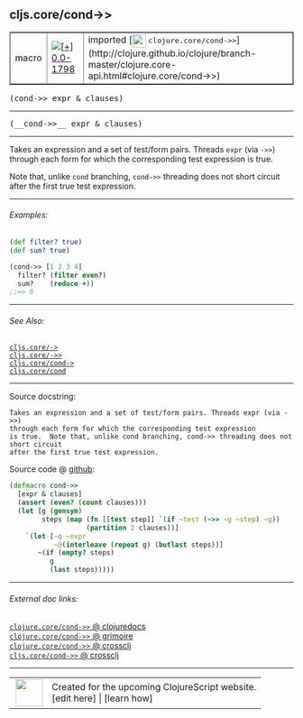 ## cljs.core/cond->>



 <table border="1">
<tr>
<td>macro</td>
<td><a href="https://github.com/cljsinfo/cljs-api-docs/tree/0.0-1798"><img valign="middle" alt="[+] 0.0-1798" title="Added in 0.0-1798" src="https://img.shields.io/badge/+-0.0--1798-lightgrey.svg"></a> </td>
<td>
imported [<img height="24px" valign="middle" src="http://i.imgur.com/1GjPKvB.png"> <samp>clojure.core/cond->></samp>](http://clojure.github.io/clojure/branch-master/clojure.core-api.html#clojure.core/cond->>)
</td>
</tr>
</table>

<samp>(cond->> expr & clauses)</samp><br>

---

 <samp>
(__cond->>__ expr & clauses)<br>
</samp>

---

Takes an expression and a set of test/form pairs. Threads `expr` (via `->>`)
through each form for which the corresponding test expression is true.

Note that, unlike `cond` branching, `cond->>` threading does not short circuit
after the first true test expression.



---

###### Examples:

```clj
(def filter? true)
(def sum? true)

(cond->> [1 2 3 4]
  filter? (filter even?)
  sum?    (reduce +))
;;=> 6
```



---

###### See Also:

[`cljs.core/->`](../cljs.core/-GT.md)<br>
[`cljs.core/->>`](../cljs.core/-GTGT.md)<br>
[`cljs.core/cond->`](../cljs.core/cond-GT.md)<br>
[`cljs.core/cond`](../cljs.core/cond.md)<br>

---


Source docstring:

```
Takes an expression and a set of test/form pairs. Threads expr (via ->>)
through each form for which the corresponding test expression
is true.  Note that, unlike cond branching, cond->> threading does not short circuit
after the first true test expression.
```


Source code @ [github]():

```clj
(defmacro cond->>
  [expr & clauses]
  (assert (even? (count clauses)))
  (let [g (gensym)
        steps (map (fn [[test step]] `(if ~test (->> ~g ~step) ~g))
                   (partition 2 clauses))]
    `(let [~g ~expr
           ~@(interleave (repeat g) (butlast steps))]
       ~(if (empty? steps)
          g
          (last steps)))))
```

<!--
Repo - tag - source tree - lines:

 <pre>

</pre>

-->

---



###### External doc links:

[`clojure.core/cond->>` @ clojuredocs](http://clojuredocs.org/clojure.core/cond->>)<br>
[`clojure.core/cond->>` @ grimoire](http://conj.io/store/v1/org.clojure/clojure/1.7.0-beta3/clj/clojure.core/cond-%3E%3E/)<br>
[`clojure.core/cond->>` @ crossclj](http://crossclj.info/fun/clojure.core/cond-%3E%3E.html)<br>
[`cljs.core/cond->>` @ crossclj](http://crossclj.info/fun/cljs.core/cond-%3E%3E.html)<br>

---

 <table>
<tr><td>
<img valign="middle" align="right" width="48px" src="http://i.imgur.com/Hi20huC.png">
</td><td>
Created for the upcoming ClojureScript website.<br>
[edit here] | [learn how]
</td></tr></table>

[edit here]:https://github.com/cljsinfo/cljs-api-docs/blob/master/cljsdoc/cljs.core/cond-GTGT.cljsdoc
[learn how]:https://github.com/cljsinfo/cljs-api-docs/wiki/cljsdoc-files

<!--

This information was too distracting to show to readers, but I'll leave it
commented here since it is helpful to:

- pretty-print the data used to generate this document
- and show how to retrieve that data



The API data for this symbol:

```clj
{:description "Takes an expression and a set of test/form pairs. Threads `expr` (via `->>`)\nthrough each form for which the corresponding test expression is true.\n\nNote that, unlike `cond` branching, `cond->>` threading does not short circuit\nafter the first true test expression.",
 :ns "cljs.core",
 :name "cond->>",
 :signature ["[expr & clauses]"],
 :name-encode "cond-GTGT",
 :history [["+" "0.0-1798"]],
 :type "macro",
 :clj-equiv {:full-name "clojure.core/cond->>",
             :url "http://clojure.github.io/clojure/branch-master/clojure.core-api.html#clojure.core/cond->>"},
 :related ["cljs.core/->"
           "cljs.core/->>"
           "cljs.core/cond->"
           "cljs.core/cond"],
 :full-name-encode "cljs.core/cond-GTGT",
 :source {:code "(defmacro cond->>\n  [expr & clauses]\n  (assert (even? (count clauses)))\n  (let [g (gensym)\n        steps (map (fn [[test step]] `(if ~test (->> ~g ~step) ~g))\n                   (partition 2 clauses))]\n    `(let [~g ~expr\n           ~@(interleave (repeat g) (butlast steps))]\n       ~(if (empty? steps)\n          g\n          (last steps)))))",
          :title "Source code",
          :repo "clojure",
          :tag "clojure-1.8.0",
          :filename "src/clj/clojure/core.clj",
          :lines [7257 7272],
          :url "https://github.com/clojure/clojure/blob/clojure-1.8.0/src/clj/clojure/core.clj#L7257-L7272"},
 :usage ["(cond->> expr & clauses)"],
 :examples [{:id "e07a05",
             :content "```clj\n(def filter? true)\n(def sum? true)\n\n(cond->> [1 2 3 4]\n  filter? (filter even?)\n  sum?    (reduce +))\n;;=> 6\n```"}],
 :full-name "cljs.core/cond->>",
 :docstring "Takes an expression and a set of test/form pairs. Threads expr (via ->>)\nthrough each form for which the corresponding test expression\nis true.  Note that, unlike cond branching, cond->> threading does not short circuit\nafter the first true test expression.",
 :cljsdoc-url "https://github.com/cljsinfo/cljs-api-docs/blob/master/cljsdoc/cljs.core/cond-GTGT.cljsdoc"}

```

Retrieve the API data for this symbol:

```clj
;; from Clojure REPL
(require '[clojure.edn :as edn])
(-> (slurp "https://raw.githubusercontent.com/cljsinfo/cljs-api-docs/catalog/cljs-api.edn")
    (edn/read-string)
    (get-in [:symbols "cljs.core/cond->>"]))
```

-->
